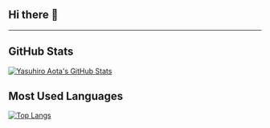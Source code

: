 ## Hi there 👋

---

## GitHub Stats

[![Yasuhiro Aota's GitHub Stats](https://github-readme-stats.vercel.app/api?username=yasu-a&show_icons=true&theme=dark)](https://github.com/anuraghazra/github-readme-stats)

## Most Used Languages

[![Top Langs](https://github-readme-stats.vercel.app/api/top-langs/?username=yasu-a&layout=compact&theme=dark)](https://github.com/anuraghazra/github-readme-stats)
